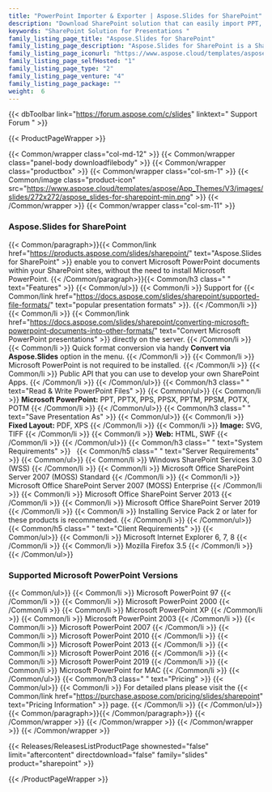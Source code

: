 ```yaml
---
title: "PowerPoint Importer & Exporter | Aspose.Slides for SharePoint"
description: "Download SharePoint solution that can easily import PPT, POT, PPS, PPTX, POTX & PPSX, and export these formats to PDF, TIFF and XPS files.  "
keywords: "SharePoint Solution for Presentations "
family_listing_page_title: "Aspose.Slides for SharePoint"
family_listing_page_description: "Aspose.Slides for SharePoint is a SharePoint app that can convert Microsoft PowerPoint files to other formats. Aspose.Slides for SharePoint can easily import common Microsoft presentation formats including PPT, POT, PPS, PPTX, POTX & PPSX, and can export these formats to PDF, TIFF and XPS files."
family_listing_page_iconurl: "https://www.aspose.cloud/templates/aspose/App_Themes/V3/images/slides/272x272/aspose_slides-for-sharepoint-min.png"
family_listing_page_selfHosted: "1"
family_listing_page_type: "2"
family_listing_page_venture: "4"
family_listing_page_package: ""
weight:  6
---
```


{{< dbToolbar link="https://forum.aspose.com/c/slides" linktext=" Support Forum " >}}


{{< ProductPageWrapper >}}

<!-- ReleasesListProductPage-->
  <!--  {{< Releases/ReleasesListProductPage shownested="false"  limit="beforecontent" directdownload="false" family="slides" product="sharepoint" >}} -->
<!-- /ReleasesListProductPage-->

<!-- ProductPageContent-->
{{< Common/wrapper class="col-md-12" >}}
    {{< Common/wrapper class="panel-body downloadfilebody" >}}
        {{< Common/wrapper class="productbox" >}}
            {{< Common/wrapper class="col-sm-1" >}}
                {{< Common/image class="product-icon" src="https://www.aspose.cloud/templates/aspose/App_Themes/V3/images/slides/272x272/aspose_slides-for-sharepoint-min.png"  >}}
            {{< /Common/wrapper >}}
            {{< Common/wrapper class="col-sm-11" >}}
                <h3 class="product-title">Aspose.Slides for SharePoint</h3>
                {{< Common/paragraph>}}{{< Common/link href="https://products.aspose.com/slides/sharepoint/" text="Aspose.Slides for SharePoint"  >}} enable you
                    to convert
                    Microsoft PowerPoint documents within your SharePoint sites, without the need to install Microsoft
                    PowerPoint.
                    {{< /Common/paragraph>}}{{< Common/h3 class=" " text="Features"  >}}
                     {{< Common/ul>}} 
                           {{< Common/li >}} Support for {{< Common/link href="https://docs.aspose.com/slides/sharepoint/supported-file-formats/" text="popular presentation formats"  >}}. {{< /Common/li >}}
                           {{< Common/li >}} {{< Common/link href="https://docs.aspose.com/slides/sharepoint/converting-microsoft-powerpoint-documents-into-other-formats/" text="Convert Microsoft PowerPoint presentations"  >}} directly on the server. {{< /Common/li >}}
                           {{< Common/li >}} Quick format conversion via handy <strong>Convert via Aspose.Slides</strong> option in the
                            menu. {{< /Common/li >}}
                           {{< Common/li >}} Microsoft PowerPoint is not required to be installed. {{< /Common/li >}}
                           {{< Common/li >}} Public API that you can use to develop your own SharePoint Apps. {{< /Common/li >}}
                     {{< /Common/ul>}}
                    {{< Common/h3 class=" " text="Read &amp; Write PowerPoint Files"  >}}
                     {{< Common/ul>}} 
                           {{< Common/li >}} <strong>Microsoft PowerPoint:</strong> PPT, PPTX, PPS, PPSX, PPTM, PPSM, POTX, POTM {{< /Common/li >}}
                     {{< /Common/ul>}}
                    {{< Common/h3 class=" " text="Save Presentation As"  >}}
                     {{< Common/ul>}} 
                           {{< Common/li >}} <strong>Fixed Layout:</strong> PDF, XPS {{< /Common/li >}}
                           {{< Common/li >}} <strong>Image:</strong> SVG, TIFF {{< /Common/li >}}
                           {{< Common/li >}} <strong>Web:</strong> HTML, SWF {{< /Common/li >}}
                     {{< /Common/ul>}}
                    {{< Common/h3 class=" " text="System Requirements"  >}}
                    &nbsp;
                    {{< Common/h5 class=" " text="Server Requirements"  >}}
                     {{< Common/ul>}} 
                           {{< Common/li >}} Windows SharePoint Services 3.0 (WSS) {{< /Common/li >}}
                           {{< Common/li >}} Microsoft Office SharePoint Server 2007 (MOSS) Standard {{< /Common/li >}}
                           {{< Common/li >}} Microsoft Office SharePoint Server 2007 (MOSS) Enterprise {{< /Common/li >}}
                           {{< Common/li >}} Microsoft Office SharePoint Server 2013 {{< /Common/li >}}
                           {{< Common/li >}} Microsoft Office SharePoint Server 2019 {{< /Common/li >}}
                           {{< Common/li >}} Installing Service Pack 2 or later for these products is recommended. {{< /Common/li >}}
                     {{< /Common/ul>}}
                    &nbsp;
                    {{< Common/h5 class=" " text="Client Requirements"  >}}
                     {{< Common/ul>}} 
                           {{< Common/li >}} Microsoft Internet Explorer 6, 7, 8 {{< /Common/li >}}
                           {{< Common/li >}} Mozilla Firefox 3.5 {{< /Common/li >}}
                     {{< /Common/ul>}}
                    <h3 id="supported-microsoft-powerpoint-versions">Supported Microsoft PowerPoint Versions</h3>
                     {{< Common/ul>}} 
                           {{< Common/li >}} Microsoft PowerPoint 97 {{< /Common/li >}}
                           {{< Common/li >}} Microsoft PowerPoint 2000 {{< /Common/li >}}
                           {{< Common/li >}} Microsoft PowerPoint XP {{< /Common/li >}}
                           {{< Common/li >}} Microsoft PowerPoint 2003 {{< /Common/li >}}
                           {{< Common/li >}} Microsoft PowerPoint 2007 {{< /Common/li >}}
                           {{< Common/li >}} Microsoft PowerPoint 2010 {{< /Common/li >}}
                           {{< Common/li >}} Microsoft PowerPoint 2013 {{< /Common/li >}}
                           {{< Common/li >}} Microsoft PowerPoint 2016 {{< /Common/li >}}
                           {{< Common/li >}} Microsoft PowerPoint 2019 {{< /Common/li >}}
                           {{< Common/li >}} Microsoft PowerPoint for MAC {{< /Common/li >}}
                     {{< /Common/ul>}}
                    {{< Common/h3 class=" " text="Pricing"  >}}
                     {{< Common/ul>}} 
                           {{< Common/li >}} For detailed plans please visit the {{< Common/link href="https://purchase.aspose.com/pricing/slides/sharepoint" text="Pricing Information"  >}} page. {{< /Common/li >}}
                     {{< /Common/ul>}}
                {{< Common/paragraph>}}{{< /Common/paragraph>}}
            {{< /Common/wrapper >}}
        {{< /Common/wrapper >}}
    {{< /Common/wrapper >}}
{{< /Common/wrapper >}}

<!-- /ProductPageContent-->



<!-- ReleasesListProductPage-->
   {{< Releases/ReleasesListProductPage shownested="false"  limit="aftercontent" directdownload="false" family="slides" product="sharepoint" >}}
<!-- /ReleasesListProductPage-->

{{< /ProductPageWrapper >}}

